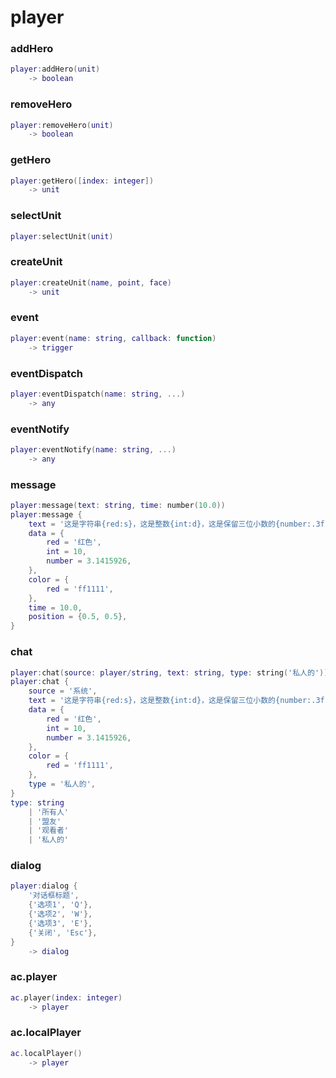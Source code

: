 # player

### addHero
```lua
player:addHero(unit)
    -> boolean
```

### removeHero
```lua
player:removeHero(unit)
    -> boolean
```

### getHero
```lua
player:getHero([index: integer])
    -> unit
```

### selectUnit
```lua
player:selectUnit(unit)
```

### createUnit
```lua
player:createUnit(name, point, face)
    -> unit
```

### event
```lua
player:event(name: string, callback: function)
    -> trigger
```

### eventDispatch
```lua
player:eventDispatch(name: string, ...)
    -> any
```

### eventNotify
```lua
player:eventNotify(name: string, ...)
    -> any
```

### message
```lua
player:message(text: string, time: number(10.0))
player:message {
    text = '这是字符串{red:s}，这是整数{int:d}，这是保留三位小数的{number:.3f}',
    data = {
        red = '红色',
        int = 10,
        number = 3.1415926,
    },
    color = {
        red = 'ff1111',
    },
    time = 10.0,
    position = {0.5, 0.5},
}
```

### chat
```lua
player:chat(source: player/string, text: string, type: string('私人的'))
player:chat {
    source = '系统',
    text = '这是字符串{red:s}，这是整数{int:d}，这是保留三位小数的{number:.3f}',
    data = {
        red = '红色',
        int = 10,
        number = 3.1415926,
    },
    color = {
        red = 'ff1111',
    },
    type = '私人的',
}
type: string
    | '所有人'
    | '盟友'
    | '观看者'
    | '私人的'
```

### dialog
```lua
player:dialog {
    '对话框标题',
    {'选项1', 'Q'},
    {'选项2', 'W'},
    {'选项3', 'E'},
    {'关闭', 'Esc'},
}
    -> dialog
```

### ac.player
```lua
ac.player(index: integer)
    -> player
```

### ac.localPlayer
```lua
ac.localPlayer()
    -> player
```
